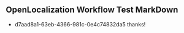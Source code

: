 ## OpenLocalization Workflow Test MarkDown

* d7aad8a1-63eb-4366-981c-0e4c74832da5 
thanks!



<!--HONumber=Feb16_HO3-->
